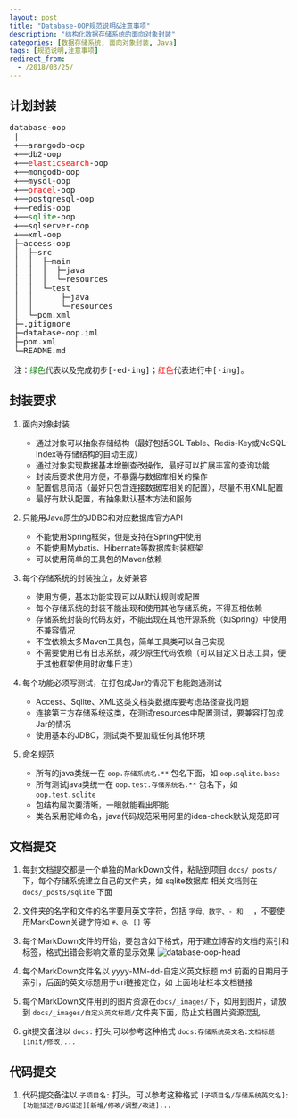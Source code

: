 ```yaml
---
layout: post
title: "Database-OOP规范说明&注意事项"
description: "结构化数据存储系统的面向对象封装"
categories: [数据存储系统, 面向对象封装, Java]
tags: [规范说明,注意事项]
redirect_from:
  - /2018/03/25/
---
```


## 计划封装
<pre>
database-oop
 |
 +──arangodb-oop
 +──db2-oop
 +──<span style="color:red;">elasticsearch</span>-oop
 +──mongodb-oop
 +──mysql-oop
 +──<span style="color:red;">oracel</span>-oop
 +──postgresql-oop
 +──redis-oop
 +──<span style="color:green;">sqlite</span>-oop
 +──sqlserver-oop
 +──xml-oop
 ├─access-oop
 │  ├─src
 │  │  ├─main
 │  │  │  ├─java
 │  │  │  └─resources
 │  │  └─test
 │  │      ├─java
 │  │      └─resources
 │  └─pom.xml
 ├─.gitignore
 ├─database-oop.iml
 ├─pom.xml
 └─README.md
 
 注：<span style="color:green;">绿色</span>代表以及完成初步[-ed-ing]；<span style="color:red;">红色</span>代表进行中[-ing]。
</pre>
## 封装要求

1. 面向对象封装
    - 通过对象可以抽象存储结构（最好包括SQL-Table、Redis-Key或NoSQL-Index等存储结构的自动生成）
    - 通过对象实现数据基本增删查改操作，最好可以扩展丰富的查询功能
    - 封装后要求使用方便，不暴露与数据库相关的操作
    - 配置信息简洁（最好只包含连接数据库相关的配置），尽量不用XML配置
    - 最好有默认配置，有抽象默认基本方法和服务
    
2. 只能用Java原生的JDBC和对应数据库官方API
    - 不能使用Spring框架，但是支持在Spring中使用
    - 不能使用Mybatis、Hibernate等数据库封装框架
    - 可以使用简单的工具包的Maven依赖
    
3. 每个存储系统的封装独立，友好兼容
    - 使用方便，基本功能实现可以从默认规则或配置
    - 每个存储系统的封装不能出现和使用其他存储系统，不得互相依赖
    - 存储系统封装的代码友好，不能出现在其他开源系统（如Spring）中使用不兼容情况
    - 不宜依赖太多Maven工具包，简单工具类可以自己实现
    - 不需要使用已有日志系统，减少原生代码依赖（可以自定义日志工具，便于其他框架使用时收集日志）

4. 每个功能必须写测试，在打包成Jar的情况下也能跑通测试
    - Access、Sqlite、XML这类文档类数据库要考虑路径查找问题
    - 连接第三方存储系统这类，在测试resources中配置测试，要兼容打包成Jar的情况
    - 使用基本的JDBC，测试类不要加载任何其他环境
    
5. 命名规范
    - 所有的java类统一在 ```oop.存储系统名.**``` 包名下面，如 ```oop.sqlite.base```
    - 所有测试java类统一在 ```oop.test.存储系统名.**``` 包名下，如 ```oop.test.sqlite``` 
    - 包结构层次要清晰，一眼就能看出职能
    - 类名采用驼峰命名，java代码规范采用阿里的idea-check默认规范即可
    
## 文档提交

1. 每封文档提交都是一个单独的MarkDown文件，粘贴到项目 ```docs/_posts/```下，每个存储系统建立自己的文件夹，如 sqlite数据库 相关文档则在 ```docs/_posts/sqlite``` 下面

2. 文件夹的名字和文件的名字要用英文字符，包括 ```字母、数字、- 和 _``` ，不要使用MarkDown关键字符如 ```#、@、[]``` 等

3. 每个MarkDown文件的开始，要包含如下格式，用于建立博客的文档的索引和标签，格式出错会影响文章的显示效果
![database-oop-head](/images/about-database-oop/about-database-oop-head.png)

4. 每个MarkDown文件名以 yyyy-MM-dd-自定义英文标题.md 前面的日期用于索引，后面的英文标题用于uri链接定位，如 上面地址栏本文档链接

5. 每个MarkDown文件用到的图片资源在```docs/_images/```下，如用到图片，请放到 ```docs/_images/自定义英文标题/```文件夹下面，防止文档图片资源混乱

6. git提交备注以 ```docs:``` 打头,可以参考这种格式 ```docs:存储系统英文名:文档标题[init/修改]...``` 

## 代码提交

1. 代码提交备注以 ```子项目名:``` 打头，可以参考这种格式 ```[子项目名/存储系统英文名]:[功能描述/BUG描述][新增/修改/调整/改进]...```
